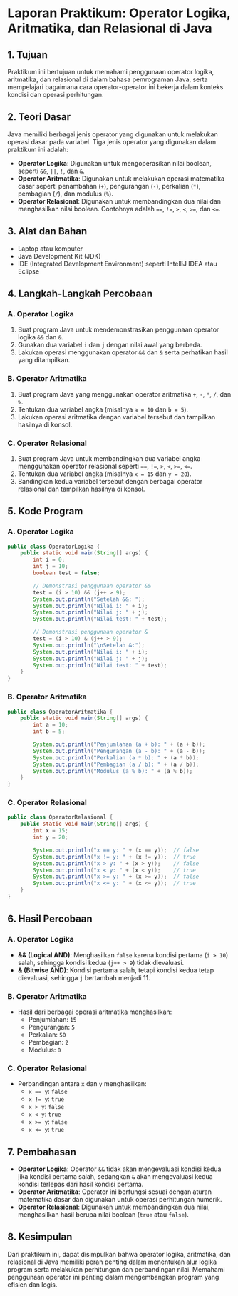 

# Laporan Praktikum: Operator Logika, Aritmatika, dan Relasional di Java

## 1. Tujuan
Praktikum ini bertujuan untuk memahami penggunaan operator logika, aritmatika, dan relasional di dalam bahasa pemrograman Java, serta mempelajari bagaimana cara operator-operator ini bekerja dalam konteks kondisi dan operasi perhitungan.

## 2. Teori Dasar
Java memiliki berbagai jenis operator yang digunakan untuk melakukan operasi dasar pada variabel. Tiga jenis operator yang digunakan dalam praktikum ini adalah:

- **Operator Logika**: Digunakan untuk mengoperasikan nilai boolean, seperti `&&`, `||`, `!`, dan `&`.
- **Operator Aritmatika**: Digunakan untuk melakukan operasi matematika dasar seperti penambahan (`+`), pengurangan (`-`), perkalian (`*`), pembagian (`/`), dan modulus (`%`).
- **Operator Relasional**: Digunakan untuk membandingkan dua nilai dan menghasilkan nilai boolean. Contohnya adalah `==`, `!=`, `>`, `<`, `>=`, dan `<=`.

## 3. Alat dan Bahan
- Laptop atau komputer
- Java Development Kit (JDK)
- IDE (Integrated Development Environment) seperti IntelliJ IDEA atau Eclipse

## 4. Langkah-Langkah Percobaan

### A. Operator Logika
1. Buat program Java untuk mendemonstrasikan penggunaan operator logika `&&` dan `&`.
2. Gunakan dua variabel `i` dan `j` dengan nilai awal yang berbeda.
3. Lakukan operasi menggunakan operator `&&` dan `&` serta perhatikan hasil yang ditampilkan.

### B. Operator Aritmatika
1. Buat program Java yang menggunakan operator aritmatika `+`, `-`, `*`, `/`, dan `%`.
2. Tentukan dua variabel angka (misalnya `a = 10` dan `b = 5`).
3. Lakukan operasi aritmatika dengan variabel tersebut dan tampilkan hasilnya di konsol.

### C. Operator Relasional
1. Buat program Java untuk membandingkan dua variabel angka menggunakan operator relasional seperti `==`, `!=`, `>`, `<`, `>=`, `<=`.
2. Tentukan dua variabel angka (misalnya `x = 15` dan `y = 20`).
3. Bandingkan kedua variabel tersebut dengan berbagai operator relasional dan tampilkan hasilnya di konsol.

## 5. Kode Program

### A. Operator Logika

```java
public class OperatorLogika {
    public static void main(String[] args) {
        int i = 0;
        int j = 10;
        boolean test = false;

        // Demonstrasi penggunaan operator &&
        test = (i > 10) && (j++ > 9);
        System.out.println("Setelah &&: ");
        System.out.println("Nilai i: " + i);
        System.out.println("Nilai j: " + j);
        System.out.println("Nilai test: " + test);

        // Demonstrasi penggunaan operator &
        test = (i > 10) & (j++ > 9);
        System.out.println("\nSetelah &:");
        System.out.println("Nilai i: " + i);
        System.out.println("Nilai j: " + j);
        System.out.println("Nilai test: " + test);
    }
}
```

### B. Operator Aritmatika

```java
public class OperatorAritmatika {
    public static void main(String[] args) {
        int a = 10;
        int b = 5;

        System.out.println("Penjumlahan (a + b): " + (a + b));
        System.out.println("Pengurangan (a - b): " + (a - b));
        System.out.println("Perkalian (a * b): " + (a * b));
        System.out.println("Pembagian (a / b): " + (a / b));
        System.out.println("Modulus (a % b): " + (a % b));
    }
}
```

### C. Operator Relasional

```java
public class OperatorRelasional {
    public static void main(String[] args) {
        int x = 15;
        int y = 20;

        System.out.println("x == y: " + (x == y));  // false
        System.out.println("x != y: " + (x != y));  // true
        System.out.println("x > y: " + (x > y));    // false
        System.out.println("x < y: " + (x < y));    // true
        System.out.println("x >= y: " + (x >= y));  // false
        System.out.println("x <= y: " + (x <= y));  // true
    }
}
```

## 6. Hasil Percobaan

### A. Operator Logika
- **&& (Logical AND)**: Menghasilkan `false` karena kondisi pertama (`i > 10`) salah, sehingga kondisi kedua (`j++ > 9`) tidak dievaluasi.
- **& (Bitwise AND)**: Kondisi pertama salah, tetapi kondisi kedua tetap dievaluasi, sehingga `j` bertambah menjadi 11.

### B. Operator Aritmatika
- Hasil dari berbagai operasi aritmatika menghasilkan:
  - Penjumlahan: `15`
  - Pengurangan: `5`
  - Perkalian: `50`
  - Pembagian: `2`
  - Modulus: `0`

### C. Operator Relasional
- Perbandingan antara `x` dan `y` menghasilkan:
  - `x == y`: `false`
  - `x != y`: `true`
  - `x > y`: `false`
  - `x < y`: `true`
  - `x >= y`: `false`
  - `x <= y`: `true`

## 7. Pembahasan
- **Operator Logika**: Operator `&&` tidak akan mengevaluasi kondisi kedua jika kondisi pertama salah, sedangkan `&` akan mengevaluasi kedua kondisi terlepas dari hasil kondisi pertama.
- **Operator Aritmatika**: Operator ini berfungsi sesuai dengan aturan matematika dasar dan digunakan untuk operasi perhitungan numerik.
- **Operator Relasional**: Digunakan untuk membandingkan dua nilai, menghasilkan hasil berupa nilai boolean (`true` atau `false`).

## 8. Kesimpulan
Dari praktikum ini, dapat disimpulkan bahwa operator logika, aritmatika, dan relasional di Java memiliki peran penting dalam menentukan alur logika program serta melakukan perhitungan dan perbandingan nilai. Memahami penggunaan operator ini penting dalam mengembangkan program yang efisien dan logis.

